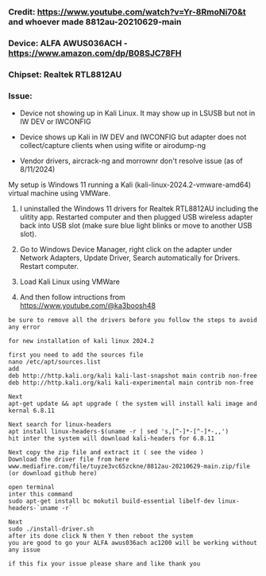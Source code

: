 ### Credit: https://www.youtube.com/watch?v=Yr-8RmoNi70&t and whoever made 8812au-20210629-main

### Device: ALFA AWUS036ACH - https://www.amazon.com/dp/B08SJC78FH

### Chipset: Realtek RTL8812AU 

### Issue: 
  * Device not showing up in Kali Linux. It may show up in LSUSB but not in IW DEV or IWCONFIG
    
  * Device shows up Kali in IW DEV and IWCONFIG but adapter does not collect/capture clients when using wifite or airodump-ng
    
  * Vendor drivers, aircrack-ng and morrownr don't resolve issue (as of 8/11/2024)

My setup is Windows 11 running a Kali (kali-linux-2024.2-vmware-amd64) virtual machine using VMWare. 

1. I uninstalled the Windows 11 drivers for Realtek RTL8812AU including the ulitity app. Restarted computer and then plugged USB wireless adapter back into USB slot (make sure blue light blinks or move to another USB slot).

2. Go to Windows Device Manager, right click on the adapter under Network Adapters, Update Driver, Search automatically for Drivers. Restart computer.

3. Load Kali Linux using VMWare

4. And then follow intructions from https://www.youtube.com/@ka3boosh48

```
be sure to remove all the drivers before you follow the steps to avoid any error 

for new installation of kali linux 2024.2

first you need to add the sources file
nano /etc/apt/sources.list
add
deb http://http.kali.org/kali kali-last-snapshot main contrib non-free
deb http://http.kali.org/kali kali-experimental main contrib non-free

Next
apt-get update && apt upgrade ( the system will install kali image and kernal 6.8.11

Next search for linux-headers
apt install linux-headers-$(uname -r | sed 's,[^-]*-[^-]*-,,')
hit inter the system will download kali-headers for 6.8.11

Next copy the zip file and extract it ( see the video )
Download the driver file from here
www.mediafire.com/file/tuyze3vc65zckne/8812au-20210629-main.zip/file (or download github here)

open terminal 
inter this command 
sudo apt-get install bc mokutil build-essential libelf-dev linux-headers-`uname -r`

Next 
sudo ./install-driver.sh
after its done click N then Y then reboot the system 
you are good to go your ALFA awus036ach ac1200 will be working without any issue 

if this fix your issue please share and like thank you
```
